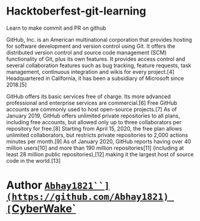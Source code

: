 # Hacktoberfest-git-learning
Learn to make commit and PR on github

GitHub, Inc. is an American multinational corporation that provides hosting for software development and version control using Git. It offers the distributed version control and source code management (SCM) functionality of Git, plus its own features. It provides access control and several collaboration features such as bug tracking, feature requests, task management, continuous integration and wikis for every project.[4] Headquartered in California, it has been a subsidiary of Microsoft since 2018.[5]

GitHub offers its basic services free of charge. Its more advanced professional and enterprise services are commercial.[6] Free GitHub accounts are commonly used to host open-source projects.[7] As of January 2019, GitHub offers unlimited private repositories to all plans, including free accounts, but allowed only up to three collaborators per repository for free.[8] Starting from April 15, 2020, the free plan allows unlimited collaborators, but restricts private repositories to 2,000 actions minutes per month.[9] As of January 2020, GitHub reports having over 40 million users[10] and more than 190 million repositories[11] (including at least 28 million public repositories),[12] making it the largest host of source code in the world.[13]
# Author [`Abhay1821``](https://github.com/Abhay1821) [`CyberWake`](https://github.com/CyberWake)
